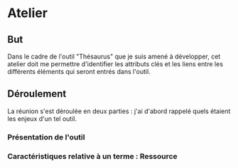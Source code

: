# Atelier

## But

Dans le cadre de l'outil "Thésaurus" que je suis amené à développer, cet atelier doit me permettre d'identifier les attributs clés et les liens entre les différents éléments qui seront entrés dans l'outil.

## Déroulement

La réunion s'est déroulée en deux parties : j'ai d'abord rappelé quels étaient les enjeux d'un tel outil.

### Présentation de l'outil

### Caractéristiques relative à un terme : Ressource

